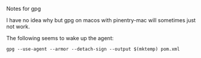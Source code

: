 Notes for gpg

I have no idea why but gpg on macos with pinentry-mac will sometimes just not work.

The following seems to wake up the agent:

```
gpg --use-agent --armor --detach-sign --output $(mktemp) pom.xml
```
